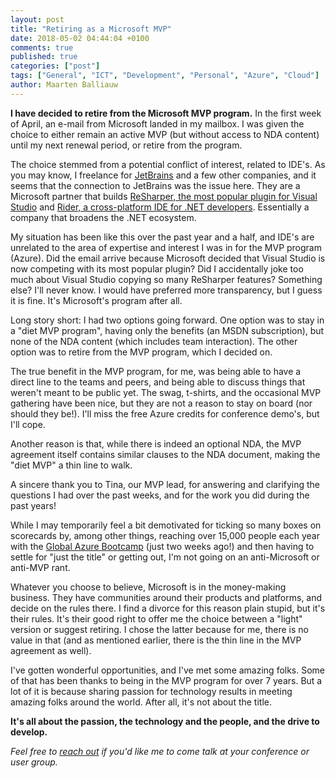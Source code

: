 ```yaml
---
layout: post
title: "Retiring as a Microsoft MVP"
date: 2018-05-02 04:44:04 +0100
comments: true
published: true
categories: ["post"]
tags: ["General", "ICT", "Development", "Personal", "Azure", "Cloud"]
author: Maarten Balliauw
---
```


**I have decided to retire from the Microsoft MVP program.** In the first week of April, an e-mail from Microsoft landed in my mailbox. I was given the choice to either remain an active MVP (but without access to NDA content) until my next renewal period, or retire from the program.

The choice stemmed from a potential conflict of interest, related to IDE's. As you may know, I freelance for [JetBrains](https://www.jetbrains.com) and a few other companies, and it seems that the connection to JetBrains was the issue here. They are a Microsoft partner that builds [ReSharper, the most popular plugin for Visual Studio](https://www.jetbrains.com/resharper) and [Rider, a cross-platform IDE for .NET developers](https://www.jetbrains.com/rider). Essentially a company that broadens the .NET ecosystem.

My situation has been like this over the past year and a half, and IDE's are unrelated to the area of expertise and interest I was in for the MVP program (Azure). Did the email arrive because Microsoft decided that Visual Studio is now competing with its most popular plugin? Did I accidentally joke too much about Visual Studio copying so many ReSharper features? Something else? I'll never know. I would have preferred more transparency, but I guess it is fine. It's Microsoft's program after all.

Long story short: I had two options going forward. One option was to stay in a "diet MVP program", having only the benefits (an MSDN subscription), but none of the NDA content (which includes team interaction). The other option was to retire from the MVP program, which I decided on.

The true benefit in the MVP program, for me, was being able to have a direct line to the teams and peers, and being able to discuss things that weren't meant to be public yet. The swag, t-shirts, and the occasional MVP gathering have been nice, but they are not a reason to stay on board (nor should they be!). I'll miss the free Azure credits for conference demo's, but I'll cope.

Another reason is that, while there is indeed an optional NDA, the MVP agreement itself contains similar clauses to the NDA document, making the "diet MVP" a thin line to walk.

A sincere thank you to Tina, our MVP lead, for answering and clarifying the questions I had over the past weeks, and for the work you did during the past years!

While I may temporarily feel a bit demotivated for ticking so many boxes on scorecards by, among other things, reaching over 15,000 people each year with the [Global Azure Bootcamp](https://global.azurebootcamp.net) (just two weeks ago!) and then having to settle for "just the title" or getting out, I'm not going on an anti-Microsoft or anti-MVP rant.

Whatever you choose to believe, Microsoft is in the money-making business. They have communities around their products and platforms, and decide on the rules there. I find a divorce for this reason plain stupid, but it's their rules. It's their good right to offer me the choice between a "light" version or suggest retiring. I chose the latter because for me, there is no value in that (and as mentioned earlier, there is the thin line in the MVP agreement as well).

I've gotten wonderful opportunities, and I've met some amazing folks. Some of that has been thanks to being in the MVP program for over 7 years. But a lot of it is because sharing passion for technology results in meeting amazing folks around the world. After all, it's not about the title.

**It's all about the passion, the technology and the people, and the drive to develop.**

*Feel free to [reach out](/about-me.html#contact-details) if you'd like me to come talk at your conference or user group.*